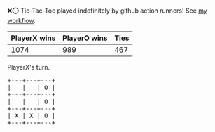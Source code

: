 :x::o: Tic-Tac-Toe played indefinitely by github action runners! See [my workflow](.github/workflows/play.yaml).

|PlayerX wins|PlayerO wins|Ties|
|-|-|-|
|1074|989|467|

PlayerX's turn.

<pre>
+---+---+---+
|   |   | O |
+---+---+---+
|   |   | O |
+---+---+---+
| X | X | O |
+---+---+---+
</pre>
